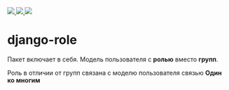 
<a href="https://pypi.org/project/django-role/">
  <img src="https://img.shields.io/pypi/dm/django-role"/>
</a>
<a href="https://pypi.org/project/django-role/">
  <img src="https://img.shields.io/pypi/v/django-role"/>
</a>
<a href="https://github.com/isys35/django-role">
  <img src="https://img.shields.io/github/last-commit/isys35/django-role"/>
</a>
<h1>django-role</h1>


<p>Пакет включает в себя. Модель пользователя с <b>ролью</b> вместо <b>групп</b>.</p>

<p>Роль в отличии от групп связана с моделю пользователя связью <b>Один ко многим</b></p>
